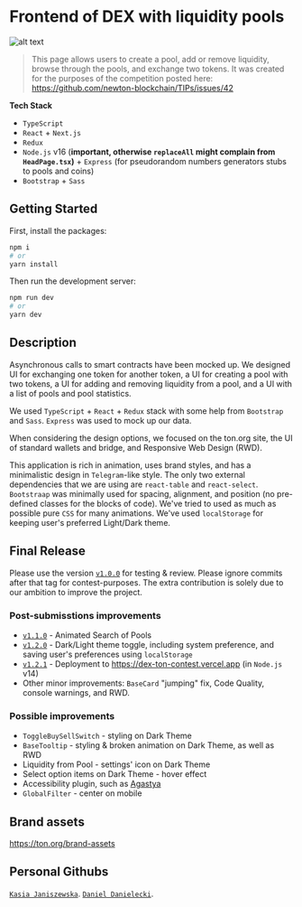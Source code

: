 # Frontend of DEX with liquidity pools

![alt text](https://raw.githubusercontent.com/danieldanielecki/DEX-TON-Contest/master/public/example_page.png?token=ANAOK6SP2UPASK6KENZAYN3BUZOT2)

> This page allows users to create a pool, add or remove liquidity, browse through the pools, and exchange two tokens. It was created for the purposes of the competition posted here: https://github.com/newton-blockchain/TIPs/issues/42

**Tech Stack**

- `TypeScript`
- `React` + `Next.js`
- `Redux`
- `Node.js` v16 (**important, otherwise `replaceAll` might complain from `HeadPage.tsx`)** + `Express` (for pseudorandom numbers generators stubs to pools and coins)
- `Bootstrap` + `Sass`

## Getting Started

First, install the packages:

```bash
npm i
# or
yarn install
```

Then run the development server:

```bash
npm run dev
# or
yarn dev
```

## Description

Asynchronous calls to smart contracts have been mocked up.
We designed UI for exchanging one token for another token, a UI for creating a pool with two tokens, a UI for adding and removing liquidity from a pool, and a UI with a list of pools and pool statistics.

We used `TypeScript` + `React` + `Redux` stack with some help from `Bootstrap` and `Sass`. `Express` was used to mock up our data.

When considering the design options, we focused on the ton.org site, the UI of standard wallets and bridge, and Responsive Web Design (RWD).

This application is rich in animation, uses brand styles, and has a minimalistic design in `Telegram`-like style. The only two external dependencies that we are using are `react-table` and `react-select`. `Bootstraap` was minimally used for spacing, alignment, and position (no pre-defined classes for the blocks of code). We've tried to used as much as possible pure `CSS` for many animations. We've used `localStorage` for keeping user's preferred Light/Dark theme.

## Final Release

Please use the version [`v1.0.0`](https://github.com/danieldanielecki/DEX-TON-Contest/releases/tag/v1.0.0) for testing & review. Please ignore commits after that tag for contest-purposes. The extra contribution is solely due to our ambition to improve the project.

### Post-submisstions improvements

- [`v1.1.0`](https://github.com/danieldanielecki/DEX-TON-Contest/releases/tag/v1.1.0) - Animated Search of Pools
- [`v1.2.0`](https://github.com/danieldanielecki/DEX-TON-Contest/releases/tag/v1.2.0) - Dark/Light theme toggle, including system preference, and saving user's preferences using `localStorage`
- [`v1.2.1`](https://github.com/danieldanielecki/DEX-TON-Contest/releases/tag/v1.2.1) - Deployment to https://dex-ton-contest.vercel.app (in `Node.js` v14)
- Other minor improvements: `BaseCard` "jumping" fix, Code Quality, console warnings, and RWD.

### Possible improvements

- `ToggleBuySellSwitch` - styling on Dark Theme
- `BaseTooltip` - styling & broken animation on Dark Theme, as well as RWD
- Liquidity from Pool - settings' icon on Dark Theme
- Select option items on Dark Theme - hover effect
- Accessibility plugin, such as [Agastya](https://oswaldlabs.com/platform/agastya/)
- `GlobalFilter` - center on mobile

## Brand assets

https://ton.org/brand-assets

## Personal Githubs

[`Kasia Janiszewska`](https://github.com/kappa3-3 "kappa3-3").
[`Daniel Danielecki`](https://github.com/danieldanielecki "danieldanielecki").
